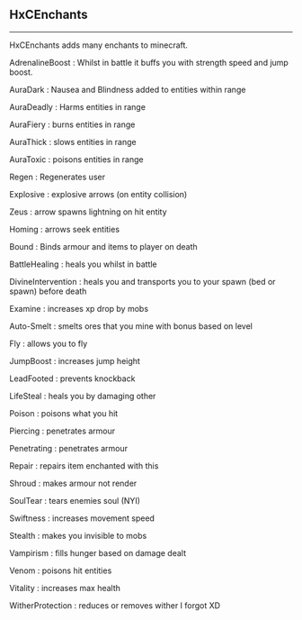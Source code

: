 ## HxCEnchants
---------
HxCEnchants adds many enchants to minecraft.

AdrenalineBoost : Whilst in battle it buffs you with strength speed and jump boost.

AuraDark : Nausea and Blindness added to entities within range

AuraDeadly : Harms entities in range

AuraFiery : burns entities in range

AuraThick : slows entities in range

AuraToxic : poisons entities in range

Regen : Regenerates user

Explosive : explosive arrows (on entity collision)

Zeus : arrow spawns lightning on hit entity

Homing : arrows seek entities

Bound : Binds armour and items to player on death

BattleHealing : heals you whilst in battle

DivineIntervention : heals you and transports you to your spawn (bed or spawn)  before death

Examine : increases xp drop by mobs

Auto-Smelt : smelts ores that you mine with bonus based on level

Fly : allows you to fly

JumpBoost : increases jump height

LeadFooted : prevents knockback

LifeSteal : heals you by damaging other

Poison : poisons what you hit

Piercing : penetrates armour

Penetrating : penetrates armour

Repair : repairs item enchanted with this

Shroud : makes armour not render

SoulTear : tears enemies soul (NYI)

Swiftness : increases movement speed

Stealth : makes you invisible to mobs

Vampirism : fills hunger based on damage dealt

Venom : poisons hit entities

Vitality : increases max health

WitherProtection : reduces or removes wither I forgot XD

